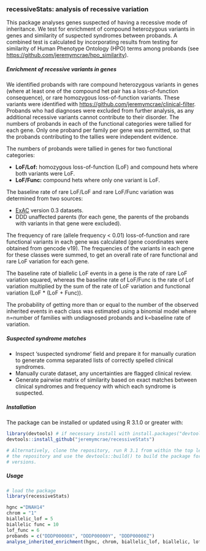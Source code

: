 ### recessiveStats: analysis of recessive variation

This package analyses genes suspected of having a recessive mode of inheritance.
We test for enrichment of compound heterozygous variants in genes and similarity
of suspected syndromes between probands. A combined test is calculated by
incorporating results from testing for similarity of Human Phenotype Ontology
(HPO) terms among probands (see https://github.com/jeremymcrae/hpo_similarity).

##### Enrichment of recessive variants in genes
We identified probands with rare compound heterozygous variants in genes
(where at least one of the compound het pair has a loss-of-function consequence),
or rare homozygous loss-of-function variants. These variants were identified
with https://github.com/jeremymcrae/clinical-filter. Probands who had diagnoses
were excluded from further analysis, as any additional recessive variants cannot
contribute to their disorder. The numbers of probands in each of the functional
categories were tallied for each gene. Only one proband per family per gene was
permitted, so that the probands contributing to the tallies were independent
evidence.

The numbers of probands were tallied in genes for two functional categories:
- **LoF/Lof:** homozygous loss-of-function (LoF) and compound hets where both
    variants were LoF.
- **LoF/Func:** compound hets where only one variant is LoF.

The baseline rate of rare LoF/LoF and rare LoF/Func variation was determined
from two sources:
- [ExAC](http://exac.broadinstitute.org/) version 0.3 datasets.
- DDD unaffected parents (for each gene, the parents of the probands with
    variants in that gene were excluded).

The frequency of rare (allele frequency < 0.01) loss-of-function and rare
functional variants in each gene was calculated (gene coordinates were obtained
from gencode v19). The frequencies of the variants in each gene for these
classes were summed, to get an overall rate of rare functional and rare LoF
variation for each gene.

The baseline rate of biallelic LoF events in a gene is the rate of rare LoF
variation squared, whereas the baseline rate of LoF/Func is the rate of Lof
variation multiplied by the sum of the rate of LoF variation and functional
variation (LoF * (LoF + Func)).

The probability of getting more than or equal to the number of the observed
inherited events in each class was estimated using a binomial model where
n=number of families with undiagnosed probands and k=baseline rate of variation.

##### Suspected syndrome matches
- Inspect ‘suspected syndrome’ field and prepare it for manually curation to
  generate comma separated lists of correctly spelled clinical syndromes.
- Manually curate dataset, any uncertainties are flagged clinical review.
- Generate pairwise matrix of similarity based on exact matches between
  clinical syndromes and frequency with which each syndrome is suspected.

##### Installation
The package can be installed or updated using R 3.1.0 or greater with:
```R
library(devtools) # if necessary install with install.packages("devtools")
devtools::install_github("jeremymcrae/recessiveStats")

# Alternatively, clone the repository, run R 3.1 from within the top level of
# the repository and use the devtools::build() to build the package for other R
# versions.
```

##### Usage
```R
# load the package
library(recessiveStats)

hgnc ="DNAH14"
chrom = "1"
biallelic_lof = 5
biallelic func = 10
lof_func = 6
probands = c("DDDP00000X", "DDDP00000Y", "DDDP00000Z")
analyse_inherited_enrichment(hgnc, chrom, biallelic_lof, biallelic, lof_func, probands)
```
